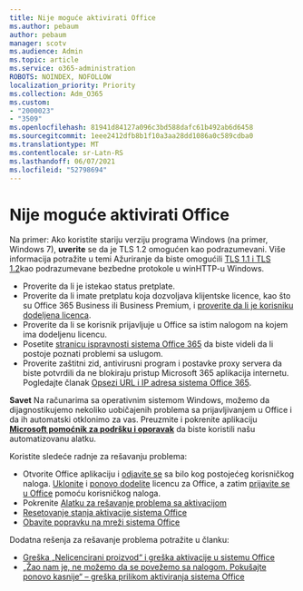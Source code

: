 ```yaml
---
title: Nije moguće aktivirati Office
ms.author: pebaum
author: pebaum
manager: scotv
ms.audience: Admin
ms.topic: article
ms.service: o365-administration
ROBOTS: NOINDEX, NOFOLLOW
localization_priority: Priority
ms.collection: Adm_O365
ms.custom:
- "2000023"
- "3509"
ms.openlocfilehash: 81941d84127a096c3bd588dafc61b492ab6d6458
ms.sourcegitcommit: 1eee2412dfb8b1f10a3aa28dd1086a0c589cdba0
ms.translationtype: MT
ms.contentlocale: sr-Latn-RS
ms.lasthandoff: 06/07/2021
ms.locfileid: "52798694"
---
```

# <a name="unable-to-activate-office"></a>Nije moguće aktivirati Office

Na primer: Ako koristite stariju verziju programa Windows (na primer, Windows 7), **uverite** se da je TLS 1.2 omogućen kao podrazumevani. Više informacija potražite u temi Ažuriranje da biste omogućili [TLS 1.1 i TLS 1.2](https://support.microsoft.com/topic/update-to-enable-tls-1-1-and-tls-1-2-as-default-secure-protocols-in-winhttp-in-windows-c4bd73d2-31d7-761e-0178-11268bb10392)kao podrazumevane bezbedne protokole u winHTTP-u Windows.

- Proverite da li je istekao status pretplate.
- Proverite da li imate pretplatu koja dozvoljava klijentske licence, kao što su Office 365 Business ili Business Premium, i [proverite da li je korisniku dodeljena licenca](/microsoft-365/admin/manage/assign-licenses-to-users).
- Proverite da li se korisnik prijavljuje u Office sa istim nalogom na kojem ima dodeljenu licencu.
- Posetite [stranicu ispravnosti sistema Office 365](/office365/enterprise/view-service-health) da biste videli da li postoje poznati problemi sa uslugom.
- Proverite zaštitni zid, antivirusni program i postavke proxy servera da biste potvrdili da ne blokiraju pristup Microsoft 365 aplikacija internetu. Pogledajte članak [Opsezi URL i IP adresa sistema Office 365](/office365/enterprise/urls-and-ip-address-ranges "Opsezi URL i IP adresa sistema Office 365").

**Savet** Na računarima sa operativnim sistemom Windows, možemo da dijagnostikujemo nekoliko uobičajenih problema sa prijavljivanjem u Office i da ih automatski otklonimo za vas. Preuzmite i pokrenite aplikaciju  **[Microsoft pomoćnik za podršku i oporavak](https://aka.ms/SaRA-OfficeSignInScenario)** da biste koristili našu automatizovanu alatku.

Koristite sledeće radnje za rešavanju problema:

- Otvorite Office aplikaciju i [odjavite se](https://support.office.com/article/5a20dc11-47e9-4b6f-945d-478cb6d92071) sa bilo kog postojećeg korisničkog naloga. [Uklonite](/microsoft-365/admin/manage/remove-licenses-from-users) i [ponovo dodelite](/microsoft-365/admin/manage/assign-licenses-to-users) licencu za Office, a zatim [prijavite se u Office](https://support.office.com/article/628ea040-f265-49de-b986-be09c3ebf8a9) pomoću korisničkog naloga.
- Pokrenite [Alatku za rešavanje problema sa aktivacijom](https://aka.ms/SARA-OfficeActivation-Alchemy)
- [Resetovanje stanja aktivacije sistema Office](/office365/troubleshoot/activation/reset-office-365-proplus-activation-state "Uspostavljanje početne vrednosti stanja aktivacije sistema Office")
- [Obavite popravku na mreži sistema Office](https://support.office.com/Article/7821d4b6-7c1d-4205-aa0e-a6b40c5bb88b?wt.mc_id=Alchemy_ClientDIA)

Dodatna rešenja za rešavanje problema potražite u članku:  

- [Greška „Nelicencirani proizvod“ i greška aktivacije u sistemu Office](https://support.office.com/Article/0d23d3c0-c19c-4b2f-9845-5344fedc4380?wt.mc_id=Alchemy_ClientDIA)
- [„Žao nam je, ne možemo da se povežemo sa nalogom. Pokušajte ponovo kasnije“ – greška prilikom aktiviranja sistema Office](/office/troubleshoot/activation-installation/issue-when-activate-office-from-office-365)